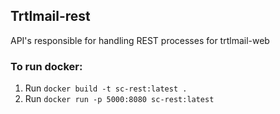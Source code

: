 ## Trtlmail-rest
API's responsible for handling REST processes for trtlmail-web

### To run docker:
1) Run `docker build -t sc-rest:latest .`
2) Run `docker run -p 5000:8080 sc-rest:latest`
